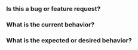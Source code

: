### Is this a bug or feature request?

### What is the current behavior?

### What is the expected or desired behavior?

